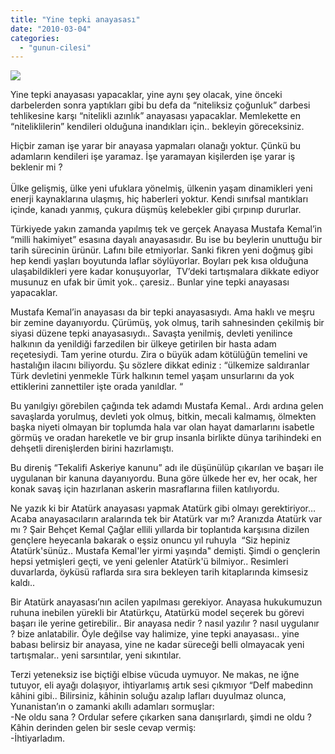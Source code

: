```yaml
---
title: "Yine tepki anayasası"
date: "2010-03-04"
categories: 
  - "gunun-cilesi"
---
```


![](/uploads/image/babalar.jpg)

Yine tepki anayasası yapacaklar, yine aynı şey olacak, yine önceki darbelerden sonra yaptıkları gibi bu defa da “niteliksiz çoğunluk” darbesi tehlikesine karşı “nitelikli azınlık” anayasası yapacaklar. Memlekette en “niteliklilerin” kendileri olduğuna inandıkları için.. bekleyin göreceksiniz.   
  
Hiçbir zaman işe yarar bir anayasa yapmaları olanağı yoktur. Çünkü bu adamların kendileri işe yaramaz. İşe yaramayan kişilerden işe yarar iş beklenir mi ?  
   
Ülke gelişmiş, ülke yeni ufuklara yönelmiş, ülkenin yaşam dinamikleri yeni enerji kaynaklarına ulaşmış, hiç haberleri yoktur. Kendi sınıfsal mantıkları içinde, kanadı yanmış, çukura düşmüş kelebekler gibi çırpınıp dururlar.

Türkiyede yakın zamanda yapılmış tek ve gerçek Anayasa Mustafa Kemal’in “milli hakimiyet” esasına dayalı anayasasıdır. Bu ise bu beylerin unuttuğu bir tarih sürecinin ürünür. Lafını bile etmiyorlar. Sanki fikren yeni doğmuş gibi hep kendi yaşları boyutunda laflar söylüyorlar. Boyları pek kısa olduğuna ulaşabildikleri yere kadar konuşuyorlar,  TV’deki tartışmalara dikkate ediyor musunuz en ufak bir ümit yok.. çaresiz.. Bunlar yine tepki anayasası yapacaklar.

Mustafa Kemal’in anayasası da bir tepki anayasasıydı. Ama haklı ve meşru bir zemine dayanıyordu. Çürümüş, yok olmuş, tarih sahnesinden çekilmiş bir siyasi düzene tepki anayasasıydı.. Savaşta yenilmiş, devleti yenilince halkının da yenildiği farzedilen bir ülkeye getirilen bir hasta adam reçetesiydi. Tam yerine oturdu. Zira o büyük adam kötülüğün temelini ve hastalığın ilacını biliyordu. Şu sözlere dikkat ediniz : “ülkemize saldıranlar Türk devletini yenmekle Türk halkının temel yaşam unsurlarını da yok ettiklerini zannettiler işte orada yanıldlar. “

Bu yanılgiyı görebilen çağında tek adamdı Mustafa Kemal.. Ardı ardına gelen savaşlarda yorulmuş, devleti yok olmuş, bitkin, mecali kalmamış, ölmekten başka niyeti olmayan bir toplumda hala var olan hayat damarlarını isabetle görmüş ve oradan hareketle ve bir grup insanla birlikte dünya tarihindeki en dehşetli direnişlerden birini hazırlamıştı.

Bu direniş “Tekalifi Askeriye kanunu” adı ile düşünülüp çıkarılan ve başarı ile uygulanan bir kanuna dayanıyordu. Buna göre ülkede her ev, her ocak, her konak savaş için hazırlanan askerin masraflarına fiilen katılıyordu.

Ne yazık ki bir Atatürk anayasası yapmak Atatürk gibi olmayı gerektiriyor… Acaba anayasacıların aralarında tek bir Atatürk var mı? Aranızda Atatürk var mı ? Şair Behçet Kemal Çağlar ellili yıllarda bir toplantıda karşısına dizilen gençlere heyecanla bakarak o eşsiz onuncu yıl ruhuyla  “Siz hepiniz Atatürk'sünüz.. Mustafa Kemal'ler yirmi yaşında" demişti. Şimdi o gençlerin hepsi yetmişleri geçti, ve yeni gelenler Atatürk'ü bilmiyor.. Resimleri duvarlarda, öyküsü raflarda sıra sıra bekleyen tarih kitaplarında kimsesiz kaldı..

Bir Atatürk anayasası’nın acilen yapılması gerekiyor. Anayasa hukukumuzun  ruhuna inebilen yürekli bir Atatürkçu, Atatürkü model seçerek bu görevi başarı ile yerine getirebilir.. Bir anayasa nedir ? nasıl yazılır ? nasıl uygulanır  ? bize anlatabilir. Öyle değilse vay halimize, yine tepki anayasası.. yine babası belirsiz bir anayasa, yine ne kadar süreceği belli olmayacak yeni tartışmalar.. yeni sarsıntılar, yeni sıkıntılar.  
  
Terzi yeteneksiz ise biçtiği elbise vücuda uymuyor. Ne makas, ne iğne tutuyor, eli ayağı dolaşıyor, ihtiyarlamış artık sesi çıkmıyor “Delf mabedinn kâhini gibi.. Bilirsiniz, kâhinin soluğu azalıp lafları duyulmaz olunca, Yunanistan’ın o zamanki akıllı adamları sormuşlar:  
\-Ne oldu sana ? Ordular sefere çıkarken sana danışırlardı, şimdi ne oldu ? Kâhin derinden gelen bir sesle cevap vermiş:  
\-İhtiyarladım.
